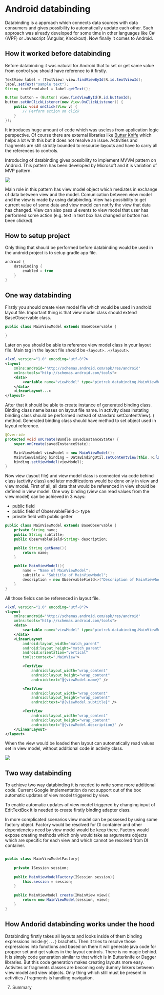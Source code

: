 Android databinding
==========================================================

Databinding is a approach which connects data sources with data consumers and gives possibility to automatically update each other. Such approach was already developed for some time in other languages like C# (WPF) or Javascript (Angular, Knockout). Now finally it comes to Android.

How it worked before databinding
----------------------------------------------------------

Before databinding it was natural for Android that to set or get same value from control you should have reference to it firstly. 

```java
TextView label = (TextView) view.findViewById(R.id.textViewId);
label.setText("sample text");
String textFromLabel = label.getText();

Button button = (Button) view.findViewById(R.id.buttonId);
button.setOnClickListener(new View.OnClickListener() {
    public void onClick(View v) {
        // Perform action on click
    }
});
```

It introduces huge amount of code which was useless from application logic perspective. Of course there are external libraries like [Butter Knife](http://jakewharton.github.io/butterknife/) which helps a lot with this but it does not resolve an issue. Activities and fragments are still strictly bounded to resource layouts and have to carry all the references to controls.

Introducing of databinding gives possibility to implement MVVM pattern on Android. This pattern has been developed by Microsoft and it is variation of MVP pattern.

![](mvvm.svg)

Main role in this pattern has view model object which mediates in exchange of data between view and the model. Comunication between view model and the view is made by using databinding. View has possibility to get current value of some data and view model can notify the view that data has changed. View can also pass ui events to view model that user has performed some action (e.g. text in text box has changed or button has been clicked).

How to setup project
-------------------------------------------------------------

Only thing that should be performed before databinding would be used in the android project is to setup gradle app file.

```gradle
android {
    dataBinding {
        enabled = true
    }
}
```

One way databinding
-------------------------------------------------------

Firstly you should create view model file which would be used in android layout file. Important thing is that view model class should extend BaseObservable class.

```java
public class MainViewModel extends BaseObservable {
    
}
```
Later on you should be able to reference view model class in your layout file. Main tag in the layout file should be `<layout>..</layout>`. 

```xml
<?xml version="1.0" encoding="utf-8"?>
<layout
    xmlns:android="http://schemas.android.com/apk/res/android"
    xmlns:tools="http://schemas.android.com/tools">
    <data>
        <variable name="viewModel" type="piotrek.databinding.MainViewModel"/>
    </data>
    <LinearLayout...>
</layout>
```

After that it should be able to create instance of generated binding class. Binding class name bases on layout file name. In activity class instating binding class should be performed instead of standard setContentView(..) method. Generated binding class should have method to set object used in layout reference.

```java
@Override
protected void onCreate(Bundle savedInstanceState) {
    super.onCreate(savedInstanceState);

    MainViewModel viewModel = new MainViewModel();
    MainViewBinding binding = DataBindingUtil.setContentView(this, R.layout.main_view);
    binding.setViewModel(viewModel);
}
```

Now view (layout file) and view model class is connected via code behind class (activity class) and later modifications would be done only in view and view model. First of all, all data that would be referenced in view should be defined in view model. One way binding (view can read values from the view model) can be achieved in 3 ways:

- public field
- public field of ObservableField<> type
- private field with public getter

```java
public class MainViewModel extends BaseObservable {
    private String name;
    public String subtitle;
    public ObservableField<String> description;

    public String getName(){
        return name;
    }

    public MainViewModel(){
        name = "Name of MainViewModel";
        subtitle = "Subtitle of MainViewModel";
        description = new ObservableField<>("Description of MainViewModel");
    }
}
```

All those fields can be referenced in layout file.

```xml
<?xml version="1.0" encoding="utf-8"?>
<layout
    xmlns:android="http://schemas.android.com/apk/res/android"
    xmlns:tools="http://schemas.android.com/tools">
    <data>
        <variable name="viewModel" type="piotrek.databinding.MainViewModel"/>
    </data>
    <LinearLayout
        android:layout_width="match_parent"
        android:layout_height="match_parent"
        android:orientation="vertical"
        tools:context=".MainView">

        <TextView
            android:layout_width="wrap_content"
            android:layout_height="wrap_content"
            android:text="@{viewModel.name}" />

        <TextView
            android:layout_width="wrap_content"
            android:layout_height="wrap_content"
            android:text="@{viewModel.subtitle}" />

        <TextView
            android:layout_width="wrap_content"
            android:layout_height="wrap_content"
            android:text="@{viewModel.description}" />
    </LinearLayout>
</layout>

```

When the view would be loaded then layout can automatically read values set in view model, without additional code in activity class.

![](oneway.png)


Two way databinding
--------------------------------------------------

To achieve two way databinding it is needed to write some more additional code. Current Google implementation do not support out of the box automatic updates of view model triggered by view. 

To enable automatic updates of view model triggered by changing input of EditTextBox it is needed to create firstly binding adapter class.

In more complicated scenarios view model can be possesed by using some factory object. Factory would be resolved for DI container and other dependencies need by view model would be keep there. Factory would expose creating methods which only would take as arguments objects which are specific for each view and which cannot be resolved from DI container.

```java

public class MainViewModelFactory{
    
    private ISession session;
    
    public MainViewModelFactory(ISession session){
        this.session = session;
    }
    
    public MainViewModel create(IMainView view){
        return new MainViewModel(session, view);        
    }
}


```

How Andorid databinding works under the hood
--------------------------------------------------

Databinding firstly takes all layouts and looks inside of them binding expressions inside `@{...}` brachets. Then it tries to resolve those expressions into functions and based on them it will generate java code for propper set and get values in the layout controls. There is no magic behind. It is simply code generation similar to that which is in Butterknife or Dagger libraries. But this code generation makes creating layouts more easy. Activites or fragments classes are becoming only dummy linkers between view model and view objects. Only thing which still must be present in activities / fragments is handling navigation.
 
7. Summary